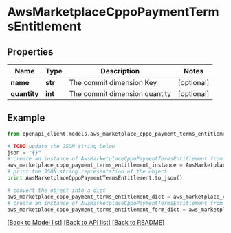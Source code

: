 # AwsMarketplaceCppoPaymentTermsEntitlement


## Properties
Name | Type | Description | Notes
------------ | ------------- | ------------- | -------------
**name** | **str** | The commit dimension Key | [optional] 
**quantity** | **int** | The commit dimension quantity | [optional] 

## Example

```python
from openapi_client.models.aws_marketplace_cppo_payment_terms_entitlement import AwsMarketplaceCppoPaymentTermsEntitlement

# TODO update the JSON string below
json = "{}"
# create an instance of AwsMarketplaceCppoPaymentTermsEntitlement from a JSON string
aws_marketplace_cppo_payment_terms_entitlement_instance = AwsMarketplaceCppoPaymentTermsEntitlement.from_json(json)
# print the JSON string representation of the object
print AwsMarketplaceCppoPaymentTermsEntitlement.to_json()

# convert the object into a dict
aws_marketplace_cppo_payment_terms_entitlement_dict = aws_marketplace_cppo_payment_terms_entitlement_instance.to_dict()
# create an instance of AwsMarketplaceCppoPaymentTermsEntitlement from a dict
aws_marketplace_cppo_payment_terms_entitlement_form_dict = aws_marketplace_cppo_payment_terms_entitlement.from_dict(aws_marketplace_cppo_payment_terms_entitlement_dict)
```
[[Back to Model list]](../README.md#documentation-for-models) [[Back to API list]](../README.md#documentation-for-api-endpoints) [[Back to README]](../README.md)


